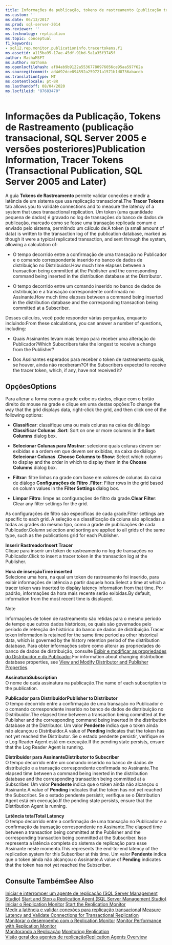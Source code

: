 ```yaml
---
title: Informações da publicação, tokens de rastreamento (publicação transacional, SQL Server 2005 e posterior) | Microsoft Docs
ms.custom: ''
ms.date: 06/13/2017
ms.prod: sql-server-2014
ms.reviewer: ''
ms.technology: replication
ms.topic: conceptual
f1_keywords:
- sql12.rep.monitor.publicationinfo.tracertokens.f1
ms.assetid: a115ba95-17ae-45df-91bd-5a1a35f3745f
author: MashaMSFT
ms.author: mathoma
ms.openlocfilehash: af84ab9b9122a55367780976056ce95aa597f62a
ms.sourcegitcommit: ad4d92dce894592a259721a1571b1d8736abacdb
ms.translationtype: MT
ms.contentlocale: pt-BR
ms.lasthandoff: 08/04/2020
ms.locfileid: "87683470"
---
```

# <a name="publication-information-tracer-tokens-transactional-publication-sql-server-2005-and-later"></a><span data-ttu-id="6ae76-102">Informações da Publicação, Tokens de Rastreamento (publicação transacional, SQL Server 2005 e versões posteriores)</span><span class="sxs-lookup"><span data-stu-id="6ae76-102">Publication Information, Tracer Tokens (Transactional Publication, SQL Server 2005 and Later)</span></span>
  <span data-ttu-id="6ae76-103">A guia **Tokens de Rastreamento** permite validar conexões e medir a latência de um sistema que usa replicação transacional.</span><span class="sxs-lookup"><span data-stu-id="6ae76-103">The **Tracer Tokens** tab allows you to validate connections and to measure the latency of a system that uses transactional replication.</span></span> <span data-ttu-id="6ae76-104">Um token (uma quantidade pequena de dados) é gravado no log de transações do banco de dados de publicação, marcado como se fosse uma transação replicada comum e enviado pelo sistema, permitindo um cálculo de:</span><span class="sxs-lookup"><span data-stu-id="6ae76-104">A token (a small amount of data) is written to the transaction log of the publication database, marked as though it were a typical replicated transaction, and sent through the system, allowing a calculation of:</span></span>  
  
-   <span data-ttu-id="6ae76-105">O tempo decorrido entre a confirmação de uma transação no Publicador e o comando correspondente inserido no banco de dados de distribuição no Distribuidor.</span><span class="sxs-lookup"><span data-stu-id="6ae76-105">How much time elapses between a transaction being committed at the Publisher and the corresponding command being inserted in the distribution database at the Distributor.</span></span>  
  
-   <span data-ttu-id="6ae76-106">O tempo decorrido entre um comando inserido no banco de dados de distribuição e a transação correspondente confirmada no Assinante.</span><span class="sxs-lookup"><span data-stu-id="6ae76-106">How much time elapses between a command being inserted in the distribution database and the corresponding transaction being committed at a Subscriber.</span></span>  
  
 <span data-ttu-id="6ae76-107">Desses cálculos, você pode responder várias perguntas, enquanto incluindo:</span><span class="sxs-lookup"><span data-stu-id="6ae76-107">From these calculations, you can answer a number of questions, including:</span></span>  
  
-   <span data-ttu-id="6ae76-108">Quais Assinantes levam mais tempo para receber uma alteração do Publicador?</span><span class="sxs-lookup"><span data-stu-id="6ae76-108">Which Subscribers take the longest to receive a change from the Publisher?</span></span>  
  
-   <span data-ttu-id="6ae76-109">Dos Assinantes esperados para receber o token de rastreamento quais, se houver, ainda não receberam?</span><span class="sxs-lookup"><span data-stu-id="6ae76-109">Of the Subscribers expected to receive the tracer token, which, if any, have not received it?</span></span>  
  
## <a name="options"></a><span data-ttu-id="6ae76-110">Opções</span><span class="sxs-lookup"><span data-stu-id="6ae76-110">Options</span></span>  
 <span data-ttu-id="6ae76-111">Para alterar a forma como a grade exibe os dados, clique com o botão direito do mouse na grade e clique em uma destas opções:</span><span class="sxs-lookup"><span data-stu-id="6ae76-111">To change the way that the grid displays data, right-click the grid, and then click one of the following options:</span></span>  
  
-   <span data-ttu-id="6ae76-112">**Classificar**: classifique uma ou mais colunas na caixa de diálogo **Classificar Colunas** .</span><span class="sxs-lookup"><span data-stu-id="6ae76-112">**Sort**: Sort on one or more columns in the **Sort Columns** dialog box.</span></span>  
  
-   <span data-ttu-id="6ae76-113">**Selecionar Colunas para Mostrar**: selecione quais colunas devem ser exibidas e a ordem em que devem ser exibidas, na caixa de diálogo **Selecionar Colunas** .</span><span class="sxs-lookup"><span data-stu-id="6ae76-113">**Choose Columns to Show**: Select which columns to display and the order in which to display them in the **Choose Columns** dialog box.</span></span>  
  
-   <span data-ttu-id="6ae76-114">**Filtrar**: filtre linhas na grade com base em valores de colunas da caixa de diálogo **Configurações de Filtro** .</span><span class="sxs-lookup"><span data-stu-id="6ae76-114">**Filter**: Filter rows in the grid based on column values in the **Filter Settings** dialog box.</span></span>  
  
-   <span data-ttu-id="6ae76-115">**Limpar Filtro**: limpe as configurações de filtro da grade.</span><span class="sxs-lookup"><span data-stu-id="6ae76-115">**Clear Filter**: Clear any filter settings for the grid.</span></span>  
  
 <span data-ttu-id="6ae76-116">As configurações de filtro são específicas de cada grade.</span><span class="sxs-lookup"><span data-stu-id="6ae76-116">Filter settings are specific to each grid.</span></span> <span data-ttu-id="6ae76-117">A seleção e a classificação da coluna são aplicadas a todas as grades do mesmo tipo, como a grade de publicações de cada Publicador.</span><span class="sxs-lookup"><span data-stu-id="6ae76-117">Column selection and sorting are applied to all grids of the same type, such as the publications grid for each Publisher.</span></span>  
  
 <span data-ttu-id="6ae76-118">**Inserir Rastreador**</span><span class="sxs-lookup"><span data-stu-id="6ae76-118">**Insert Tracer**</span></span>  
 <span data-ttu-id="6ae76-119">Clique para inserir um token de rastreamento no log de transações no Publicador.</span><span class="sxs-lookup"><span data-stu-id="6ae76-119">Click to insert a tracer token in the transaction log at the Publisher.</span></span>  
  
 <span data-ttu-id="6ae76-120">**Hora de inserção**</span><span class="sxs-lookup"><span data-stu-id="6ae76-120">**Time inserted**</span></span>  
 <span data-ttu-id="6ae76-121">Selecione uma hora, na qual um token de rastreamento foi inserido, para exibir informações de latência a partir daquela hora.</span><span class="sxs-lookup"><span data-stu-id="6ae76-121">Select a time at which a tracer token was inserted to display latency information from that time.</span></span> <span data-ttu-id="6ae76-122">Por padrão, informações da hora mais recente serão exibidas.</span><span class="sxs-lookup"><span data-stu-id="6ae76-122">By default, information from the most recent time is displayed.</span></span>  
  
> [!NOTE]  
>  <span data-ttu-id="6ae76-123">Informações de token de rastreamento são retidas para o mesmo período de tempo que outros dados históricos, os quais são governados pelo período de retenção de histórico do banco de dados de distribuição.</span><span class="sxs-lookup"><span data-stu-id="6ae76-123">Tracer token information is retained for the same time period as other historical data, which is governed by the history retention period of the distribution database.</span></span> <span data-ttu-id="6ae76-124">Para obter informações sobre como alterar as propriedades do banco de dados de distribuição, consulte [Exibir e modificar as propriedades do Distribuidor e do Publicador](view-and-modify-distributor-and-publisher-properties.md).</span><span class="sxs-lookup"><span data-stu-id="6ae76-124">For information about changing distribution database properties, see [View and Modify Distributor and Publisher Properties](view-and-modify-distributor-and-publisher-properties.md).</span></span>  
  
 <span data-ttu-id="6ae76-125">**Assinatura**</span><span class="sxs-lookup"><span data-stu-id="6ae76-125">**Subscription**</span></span>  
 <span data-ttu-id="6ae76-126">O nome de cada assinatura na publicação.</span><span class="sxs-lookup"><span data-stu-id="6ae76-126">The name of each subscription to the publication.</span></span>  
  
 <span data-ttu-id="6ae76-127">**Publicador para Distribuidor**</span><span class="sxs-lookup"><span data-stu-id="6ae76-127">**Publisher to Distributor**</span></span>  
 <span data-ttu-id="6ae76-128">O tempo decorrido entre a confirmação de uma transação no Publicador e o comando correspondente inserido no banco de dados de distribuição no Distribuidor.</span><span class="sxs-lookup"><span data-stu-id="6ae76-128">The elapsed time between a transaction being committed at the Publisher and the corresponding command being inserted in the distribution database at the Distributor.</span></span> <span data-ttu-id="6ae76-129">Um valor **Pendente** indica que o token ainda não alcançou o Distribuidor.</span><span class="sxs-lookup"><span data-stu-id="6ae76-129">A value of **Pending** indicates that the token has not yet reached the Distributor.</span></span> <span data-ttu-id="6ae76-130">Se o estado pendente persistir, verifique se o Log Reader Agent está em execução.</span><span class="sxs-lookup"><span data-stu-id="6ae76-130">If the pending state persists, ensure that the Log Reader Agent is running.</span></span>  
  
 <span data-ttu-id="6ae76-131">**Distribuidor para Assinante**</span><span class="sxs-lookup"><span data-stu-id="6ae76-131">**Distributor to Subscriber**</span></span>  
 <span data-ttu-id="6ae76-132">O tempo decorrido entre um comando inserido no banco de dados de distribuição e a transação correspondente confirmada no Assinante.</span><span class="sxs-lookup"><span data-stu-id="6ae76-132">The elapsed time between a command being inserted in the distribution database and the corresponding transaction being committed at a Subscriber.</span></span> <span data-ttu-id="6ae76-133">Um valor **Pendente** indica que o token ainda não alcançou o Assinante.</span><span class="sxs-lookup"><span data-stu-id="6ae76-133">A value of **Pending** indicates that the token has not yet reached the Subscriber.</span></span> <span data-ttu-id="6ae76-134">Se o estado pendente persistir, verifique se o Distribution Agent está em execução.</span><span class="sxs-lookup"><span data-stu-id="6ae76-134">If the pending state persists, ensure that the Distribution Agent is running.</span></span>  
  
 <span data-ttu-id="6ae76-135">**Latência total**</span><span class="sxs-lookup"><span data-stu-id="6ae76-135">**Total Latency**</span></span>  
 <span data-ttu-id="6ae76-136">O tempo decorrido entre a confirmação de uma transação no Publicador e a confirmação da transação correspondente no Assinante.</span><span class="sxs-lookup"><span data-stu-id="6ae76-136">The elapsed time between a transaction being committed at the Publisher and the corresponding transaction being committed at the Subscriber.</span></span> <span data-ttu-id="6ae76-137">Isso representa a latência completa do sistema de replicação para esse Assinante neste momento.</span><span class="sxs-lookup"><span data-stu-id="6ae76-137">This represents the end-to-end latency of the replication system for this Subscriber at this time.</span></span> <span data-ttu-id="6ae76-138">Um valor **Pendente** indica que o token ainda não alcançou o Assinante.</span><span class="sxs-lookup"><span data-stu-id="6ae76-138">A value of **Pending** indicates that the token has not yet reached the Subscriber.</span></span>  
  
## <a name="see-also"></a><span data-ttu-id="6ae76-139">Consulte Também</span><span class="sxs-lookup"><span data-stu-id="6ae76-139">See Also</span></span>  
 <span data-ttu-id="6ae76-140">[Iniciar e interromper um agente de replicação &#40;SQL Server Management Studio&#41;](agents/start-and-stop-a-replication-agent-sql-server-management-studio.md) </span><span class="sxs-lookup"><span data-stu-id="6ae76-140">[Start and Stop a Replication Agent &#40;SQL Server Management Studio&#41;](agents/start-and-stop-a-replication-agent-sql-server-management-studio.md) </span></span>  
 <span data-ttu-id="6ae76-141">[Iniciar o Replication Monitor](monitor/start-the-replication-monitor.md) </span><span class="sxs-lookup"><span data-stu-id="6ae76-141">[Start the Replication Monitor](monitor/start-the-replication-monitor.md) </span></span>  
 <span data-ttu-id="6ae76-142">[Medir a latência e validar conexões para replicação transacional](monitor/measure-latency-and-validate-connections-for-transactional-replication.md) </span><span class="sxs-lookup"><span data-stu-id="6ae76-142">[Measure Latency and Validate Connections for Transactional Replication](monitor/measure-latency-and-validate-connections-for-transactional-replication.md) </span></span>  
 <span data-ttu-id="6ae76-143">[Monitorar o desempenho com o Replication Monitor](monitor/monitor-performance-with-replication-monitor.md) </span><span class="sxs-lookup"><span data-stu-id="6ae76-143">[Monitor Performance with Replication Monitor](monitor/monitor-performance-with-replication-monitor.md) </span></span>  
 <span data-ttu-id="6ae76-144">[Monitorando a Replicação](monitoring-replication.md) </span><span class="sxs-lookup"><span data-stu-id="6ae76-144">[Monitoring Replication](monitoring-replication.md) </span></span>  
 [<span data-ttu-id="6ae76-145">Visão geral dos agentes de replicação</span><span class="sxs-lookup"><span data-stu-id="6ae76-145">Replication Agents Overview</span></span>](agents/replication-agents-overview.md)  
  
  
